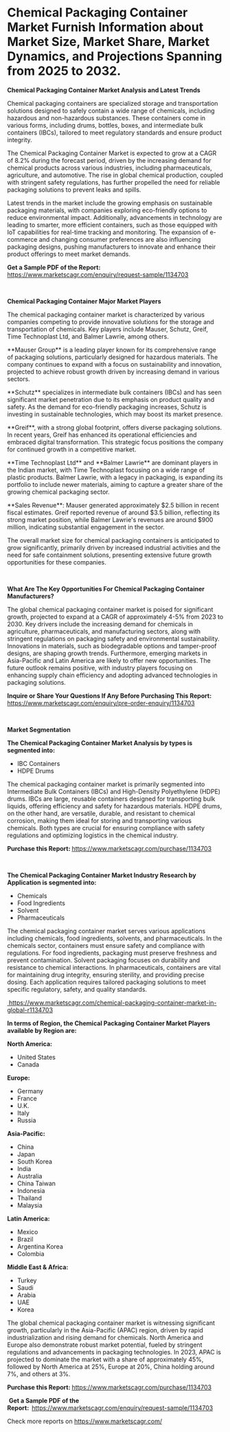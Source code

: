 <p><h1>Chemical Packaging Container Market Furnish Information about Market Size, Market Share, Market Dynamics, and Projections Spanning from 2025 to 2032.</h1></p><p><strong>Chemical Packaging Container Market Analysis and Latest Trends</strong></p>
<p><p>Chemical packaging containers are specialized storage and transportation solutions designed to safely contain a wide range of chemicals, including hazardous and non-hazardous substances. These containers come in various forms, including drums, bottles, boxes, and intermediate bulk containers (IBCs), tailored to meet regulatory standards and ensure product integrity. </p><p>The Chemical Packaging Container Market is expected to grow at a CAGR of 8.2% during the forecast period, driven by the increasing demand for chemical products across various industries, including pharmaceuticals, agriculture, and automotive. The rise in global chemical production, coupled with stringent safety regulations, has further propelled the need for reliable packaging solutions to prevent leaks and spills.</p><p>Latest trends in the market include the growing emphasis on sustainable packaging materials, with companies exploring eco-friendly options to reduce environmental impact. Additionally, advancements in technology are leading to smarter, more efficient containers, such as those equipped with IoT capabilities for real-time tracking and monitoring. The expansion of e-commerce and changing consumer preferences are also influencing packaging designs, pushing manufacturers to innovate and enhance their product offerings to meet market demands.</p></p>
<p><strong>Get a Sample PDF of the Report:&nbsp;</strong> <a href="https://www.marketscagr.com/enquiry/request-sample/1134703?utm_campaign=2994&utm_medium=2&utm_source=Github&utm_content=ia&utm_term=25032025&utm_id=chemical-packaging-container">https://www.marketscagr.com/enquiry/request-sample/1134703</a></p>
<p>&nbsp;</p>
<p><strong>Chemical Packaging Container Major Market Players</strong></p>
<p><p>The chemical packaging container market is characterized by various companies competing to provide innovative solutions for the storage and transportation of chemicals. Key players include Mauser, Schutz, Greif, Time Technoplast Ltd, and Balmer Lawrie, among others.</p><p>**Mauser Group** is a leading player known for its comprehensive range of packaging solutions, particularly designed for hazardous materials. The company continues to expand with a focus on sustainability and innovation, projected to achieve robust growth driven by increasing demand in various sectors.</p><p>**Schutz** specializes in intermediate bulk containers (IBCs) and has seen significant market penetration due to its emphasis on product quality and safety. As the demand for eco-friendly packaging increases, Schutz is investing in sustainable technologies, which may boost its market presence.</p><p>**Greif**, with a strong global footprint, offers diverse packaging solutions. In recent years, Greif has enhanced its operational efficiencies and embraced digital transformation. This strategic focus positions the company for continued growth in a competitive market.</p><p>**Time Technoplast Ltd** and **Balmer Lawrie** are dominant players in the Indian market, with Time Technoplast focusing on a wide range of plastic products. Balmer Lawrie, with a legacy in packaging, is expanding its portfolio to include newer materials, aiming to capture a greater share of the growing chemical packaging sector.</p><p>**Sales Revenue**: Mauser generated approximately $2.5 billion in recent fiscal estimates. Greif reported revenue of around $3.5 billion, reflecting its strong market position, while Balmer Lawrie's revenues are around $900 million, indicating substantial engagement in the sector.</p><p>The overall market size for chemical packaging containers is anticipated to grow significantly, primarily driven by increased industrial activities and the need for safe containment solutions, presenting extensive future growth opportunities for these companies.</p></p>
<p>&nbsp;</p>
<p><strong>What Are The Key Opportunities For Chemical Packaging Container Manufacturers?</strong></p>
<p><p>The global chemical packaging container market is poised for significant growth, projected to expand at a CAGR of approximately 4-5% from 2023 to 2030. Key drivers include the increasing demand for chemicals in agriculture, pharmaceuticals, and manufacturing sectors, along with stringent regulations on packaging safety and environmental sustainability. Innovations in materials, such as biodegradable options and tamper-proof designs, are shaping growth trends. Furthermore, emerging markets in Asia-Pacific and Latin America are likely to offer new opportunities. The future outlook remains positive, with industry players focusing on enhancing supply chain efficiency and adopting advanced technologies in packaging solutions.</p></p>
<p><strong>Inquire or Share Your Questions If Any Before Purchasing This Report:</strong> <a href="https://www.marketscagr.com/enquiry/pre-order-enquiry/1134703?utm_campaign=2994&utm_medium=2&utm_source=Github&utm_content=ia&utm_term=25032025&utm_id=chemical-packaging-container">https://www.marketscagr.com/enquiry/pre-order-enquiry/1134703</a></p>
<p>&nbsp;</p>
<p><strong>Market Segmentation</strong></p>
<p><strong>The Chemical Packaging Container Market Analysis by types is segmented into:</strong></p>
<p><ul><li>IBC Containers</li><li>HDPE Drums</li></ul></p>
<p><p>The chemical packaging container market is primarily segmented into Intermediate Bulk Containers (IBCs) and High-Density Polyethylene (HDPE) drums. IBCs are large, reusable containers designed for transporting bulk liquids, offering efficiency and safety for hazardous materials. HDPE drums, on the other hand, are versatile, durable, and resistant to chemical corrosion, making them ideal for storing and transporting various chemicals. Both types are crucial for ensuring compliance with safety regulations and optimizing logistics in the chemical industry.</p></p>
<p><strong>Purchase this Report:&nbsp;</strong><a href="https://www.marketscagr.com/purchase/1134703?utm_campaign=2994&utm_medium=2&utm_source=Github&utm_content=ia&utm_term=25032025&utm_id=chemical-packaging-container">https://www.marketscagr.com/purchase/1134703</a></p>
<p>&nbsp;</p>
<p><strong>The Chemical Packaging Container Market Industry Research by Application is segmented into:</strong></p>
<p><ul><li>Chemicals</li><li>Food Ingredients</li><li>Solvent</li><li>Pharmaceuticals</li></ul></p>
<p><p>The chemical packaging container market serves various applications including chemicals, food ingredients, solvents, and pharmaceuticals. In the chemicals sector, containers must ensure safety and compliance with regulations. For food ingredients, packaging must preserve freshness and prevent contamination. Solvent packaging focuses on durability and resistance to chemical interactions. In pharmaceuticals, containers are vital for maintaining drug integrity, ensuring sterility, and providing precise dosing. Each application requires tailored packaging solutions to meet specific regulatory, safety, and quality standards.</p></p>
<p><a href="https://www.marketscagr.com/chemical-packaging-container-market-in-global-r1134703?utm_campaign=2994&utm_medium=2&utm_source=Github&utm_content=ia&utm_term=25032025&utm_id=chemical-packaging-container">&nbsp;https://www.marketscagr.com/chemical-packaging-container-market-in-global-r1134703</a></p>
<p><strong>In terms of Region, the Chemical Packaging Container Market Players available by Region are:</strong></p>
<p>
    <p> <strong> North America: </strong>
        <ul>
            <li>United States</li>
            <li>Canada</li>
        </ul>
        </p> 
    <p> <strong> Europe: </strong>
        <ul>
            <li>Germany</li>
            <li>France</li>
            <li>U.K.</li>
            <li>Italy</li>
            <li>Russia</li>
        </ul>
        </p> 
    <p> <strong> Asia-Pacific: </strong>
        <ul>
            <li>China</li>
            <li>Japan</li>
            <li>South Korea</li>
            <li>India</li>
            <li>Australia</li>
            <li>China Taiwan</li>
            <li>Indonesia</li>
            <li>Thailand</li>
            <li>Malaysia</li>
        </ul>
        </p> 
    <p> <strong> Latin America: </strong>
        <ul>
            <li>Mexico</li>
            <li>Brazil</li>
            <li>Argentina Korea</li>
            <li>Colombia</li>
        </ul>
        </p> 
    <p> <strong> Middle East & Africa: </strong>
        <ul>
            <li>Turkey</li>
            <li>Saudi</li>
            <li>Arabia</li>
            <li>UAE</li>
            <li>Korea</li>
        </ul>
    </p>
    </p>
<p><p>The global chemical packaging container market is witnessing significant growth, particularly in the Asia-Pacific (APAC) region, driven by rapid industrialization and rising demand for chemicals. North America and Europe also demonstrate robust market potential, fueled by stringent regulations and advancements in packaging technologies. In 2023, APAC is projected to dominate the market with a share of approximately 45%, followed by North America at 25%, Europe at 20%, China holding around 7%, and others at 3%.</p></p>
<p><strong>Purchase this Report: </strong><a href="https://www.marketscagr.com/purchase/1134703?utm_campaign=2994&utm_medium=2&utm_source=Github&utm_content=ia&utm_term=25032025&utm_id=chemical-packaging-container">https://www.marketscagr.com/purchase/1134703</a></p>
<p>&nbsp;<strong>Get a Sample PDF of the Report:&nbsp;&nbsp;</strong><a href="https://www.marketscagr.com/enquiry/request-sample/1134703?utm_campaign=2994&utm_medium=2&utm_source=Github&utm_content=ia&utm_term=25032025&utm_id=chemical-packaging-container">https://www.marketscagr.com/enquiry/request-sample/1134703</a></p>
<p><strong></strong></p>
<p>Check more reports on <a href="https://www.marketscagr.com/?utm_campaign=2994&utm_medium=2&utm_source=Github&utm_content=ia&utm_term=25032025&utm_id=chemical-packaging-container">https://www.marketscagr.com/</a></p>